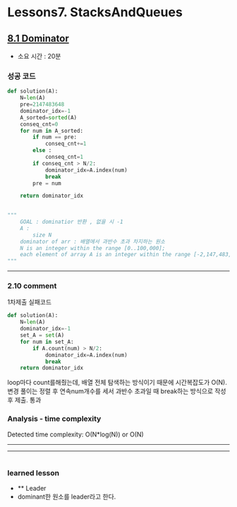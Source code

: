 
# Lessons7. StacksAndQueues
## [8.1 Dominator](https://app.codility.com/programmers/lessons/8-leader/dominator/)
* 소요 시간 : 20분

### 성공 코드
```python
def solution(A):
    N=len(A)
    pre=2147483648
    dominator_idx=-1
    A_sorted=sorted(A)
    conseq_cnt=0
    for num in A_sorted:
        if num == pre:
            conseq_cnt+=1
        else :
            conseq_cnt=1
        if conseq_cnt > N/2:
            dominator_idx=A.index(num)
            break
        pre = num

    return dominator_idx
        

"""
    GOAL : dominatior 반환 , 없을 시 -1
    A : 
        size N
    dominator of arr : 배열에서 과반수 초과 차지하는 원소
    N is an integer within the range [0..100,000];
    each element of array A is an integer within the range [-2,147,483,648..2,147,483,647].
"""
```

--------------------------------------------------------------------
### 2.10 comment    

1차제출 실패코드

```python
def solution(A):
    N=len(A)
    dominator_idx=-1
    set_A = set(A)
    for num in set_A:
        if A.count(num) > N/2:
            dominator_idx=A.index(num)
            break
    return dominator_idx

```
loop마다 count를해줬는데, 배열 전체 탐색하는 방식이기 때문에 시간복잡도가 O(N).
변경 풀이는 정렬 후 연속num개수를 세서 과반수 초과일 때 break하는 방식으로 작성 후 제출. 통과


### Analysis - time complexity

>
  Detected time complexity:
  O(N*log(N)) or O(N)

    
-----------------------------------------------

    
----------------------------------------------

#
 ### learned lesson
 
* ** Leader
* dominant한 원소를 leader라고 한다.

#
 
 
